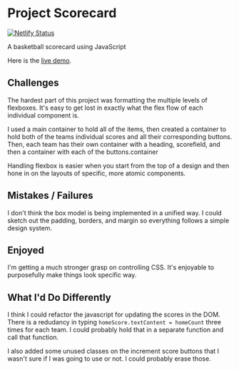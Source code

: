 # Project Scorecard

[![Netlify Status](https://api.netlify.com/api/v1/badges/fba40d60-3c7a-4c03-a9d2-67cd33a98834/deploy-status)](https://app.netlify.com/sites/justin-tsugranes-scorecard/deploys)

A basketball scorecard using JavaScript

Here is the [live demo](https://justin-tsugranes-scorecard.netlify.app/).

## Challenges

The hardest part of this project was formatting the multiple levels of flexboxes. It's easy to get lost in exactly what the flex flow of each individual component is.

I used a main container to hold all of the items, then created a container to hold both of the teams individual scores and all their corresponding buttons. Then, each team has their own container with a heading, scorefield, and then a container with each of the buttons.container

Handling flexbox is easier when you start from the top of a design and then hone in on the layouts of specific, more atomic components.

## Mistakes / Failures

I don't think the box model is being implemented in a unified way. I could sketch out the padding, borders, and margin so everything follows a simple design system.

## Enjoyed

I'm getting a much stronger grasp on controlling CSS. It's enjoyable to purposefully make things look specific way.

## What I'd Do Differently

I think I could refactor the javascript for updating the scores in the DOM. There is a redudancy in typing `homeScore.textContent = homeCount` three times for each team. I could probably hold that in a separate function and call that function.

I also added some unused classes on the increment score buttons that I wasn't sure if I was going to use or not. I could probably erase those.

